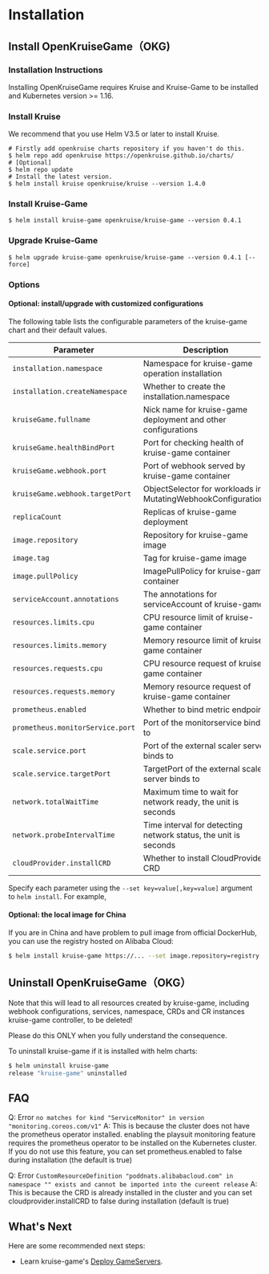 # Installation

## Install OpenKruiseGame（OKG)

### Installation Instructions

Installing OpenKruiseGame requires Kruise and Kruise-Game to be installed and Kubernetes version >= 1.16.

### Install Kruise

We recommend that you use Helm V3.5 or later to install Kruise.

```shell
# Firstly add openkruise charts repository if you haven't do this.
$ helm repo add openkruise https://openkruise.github.io/charts/
# [Optional]
$ helm repo update
# Install the latest version.
$ helm install kruise openkruise/kruise --version 1.4.0
```

### Install Kruise-Game

```shell
$ helm install kruise-game openkruise/kruise-game --version 0.4.1
```

### Upgrade Kruise-Game

```shell
$ helm upgrade kruise-game openkruise/kruise-game --version 0.4.1 [--force]
```

### Options

#### Optional: install/upgrade with customized configurations

The following table lists the configurable parameters of the kruise-game chart and their default values.

| Parameter                        | Description                                                                   | Default                          |
|----------------------------------|-------------------------------------------------------------------------------|----------------------------------|
| `installation.namespace`         | Namespace for kruise-game operation installation                              | `kruise-game-system`             |
| `installation.createNamespace`   | Whether to create the installation.namespace                                  | `true`                           |
| `kruiseGame.fullname`            | Nick name for kruise-game deployment and other configurations                 | `kruise-game-controller-manager` |
| `kruiseGame.healthBindPort`      | Port for checking health of kruise-game container                             | `8082`                           |
| `kruiseGame.webhook.port`        | Port of webhook served by kruise-game container                               | `443`                            |
| `kruiseGame.webhook.targetPort`  | ObjectSelector for workloads in MutatingWebhookConfigurations                 | `9876`                           |
| `replicaCount`                   | Replicas of kruise-game deployment                                            | `1`                              |
| `image.repository`               | Repository for kruise-game image                                              | `openkruise/kruise-game-manager` |
| `image.tag`                      | Tag for kruise-game image                                                     | `v0.4.1`                         |
| `image.pullPolicy`               | ImagePullPolicy for kruise-game container                                     | `Always`                         |
| `serviceAccount.annotations`     | The annotations for serviceAccount of kruise-game                             | ` `                              |
| `resources.limits.cpu`           | CPU resource limit of kruise-game container                                   | `500m`                           |
| `resources.limits.memory`        | Memory resource limit of kruise-game container                                | `1Gi`                            |
| `resources.requests.cpu`         | CPU resource request of kruise-game container                                 | `10m`                            |
| `resources.requests.memory`      | Memory resource request of kruise-game container                              | `64Mi`                           |
| `prometheus.enabled`             | Whether to bind metric endpoint                                               | `true`                           |
| `prometheus.monitorService.port` | Port of the monitorservice bind to                                            | `8080`                           |
| `scale.service.port`             | Port of the external scaler server binds to                                   | `6000`                           |
| `scale.service.targetPort`       | TargetPort of the external scaler server binds to                             | `6000`                           |
| `network.totalWaitTime`          | Maximum time to wait for network ready, the unit is seconds                   | `60`                             |
| `network.probeIntervalTime`      | Time interval for detecting network status, the unit is seconds               | `5`                              |
| `cloudProvider.installCRD`       | Whether to install CloudProvider CRD                                          | `true`                           |

Specify each parameter using the `--set key=value[,key=value]` argument to `helm install`. For example,

#### Optional: the local image for China

If you are in China and have problem to pull image from official DockerHub, you can use the registry hosted on Alibaba Cloud:

```bash
$ helm install kruise-game https://... --set image.repository=registry.cn-hangzhou.aliyuncs.com/acs/kruise-game-manager
```

## Uninstall OpenKruiseGame（OKG）

Note that this will lead to all resources created by kruise-game, including webhook configurations, services, namespace, CRDs and CR instances kruise-game controller, to be deleted!

Please do this ONLY when you fully understand the consequence.

To uninstall kruise-game if it is installed with helm charts:

```bash
$ helm uninstall kruise-game
release "kruise-game" uninstalled
```

## FAQ

Q: Error `no matches for kind "ServiceMonitor" in version "monitoring.coreos.com/v1"`
A: This is because the cluster does not have the prometheus operator installed. enabling the playsuit monitoring feature requires the prometheus operator to be installed on the Kubernetes cluster. If you do not use this feature, you can set prometheus.enabled to false during installation (the default is true)

Q: Error `CustomResourceDefinition "poddnats.alibabacloud.com" in namespace "" exists and cannot be imported into the cureent release`
A: This is because the CRD is already installed in the cluster and you can set cloudprovider.installCRD to false during installation (default is true)

## What's Next
Here are some recommended next steps:
- Learn kruise-game's [Deploy GameServers](user-manuals/deploy-gameservers.md).
